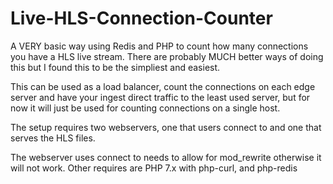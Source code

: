 # Live-HLS-Connection-Counter
A VERY basic way using Redis and PHP to count how many connections you have a HLS live stream. There are probably MUCH better ways of doing this but I found this to be the simpliest and easiest.

This can be used as a load balancer, count the connections on each edge server and have your ingest direct traffic to the least used server, but for now it will just be used for counting connections on a single host.

The setup requires two webservers, one that users connect to and one that serves the HLS files.

The webserver uses connect to needs to allow for mod_rewrite otherwise it will not work. Other requires are PHP 7.x with php-curl, and php-redis
